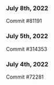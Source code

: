 ### July 8th, 2022

Commit #81191

### July 5th, 2022

Commit #314353


### July 4th, 2022

Commit #72281
